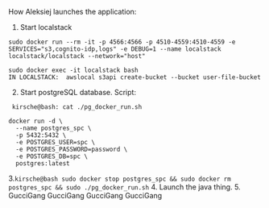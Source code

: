 How Aleksiej launches the application:

1. Start localstack
```
sudo docker run --rm -it -p 4566:4566 -p 4510-4559:4510-4559 -e SERVICES="s3,cognito-idp,logs" -e DEBUG=1 --name localstack localstack/localstack --network="host"
```
```
sudo docker exec -it localstack bash
IN LOCALSTACK:  awslocal s3api create-bucket --bucket user-file-bucket
```
2. Start postgreSQL database. Script:
```
 kirsche@bash: cat ./pg_docker_run.sh
  
docker run -d \
  --name postgres_spc \
  -p 5432:5432 \
  -e POSTGRES_USER=spc \
  -e POSTGRES_PASSWORD=password \
  -e POSTGRES_DB=spc \
  postgres:latest
```
3.`kirsche@bash sudo docker stop postgres_spc && sudo docker rm postgres_spc && sudo ./pg_docker_run.sh`
4. Launch the java thing.
5. GucciGang GucciGang GucciGang GucciGang 
